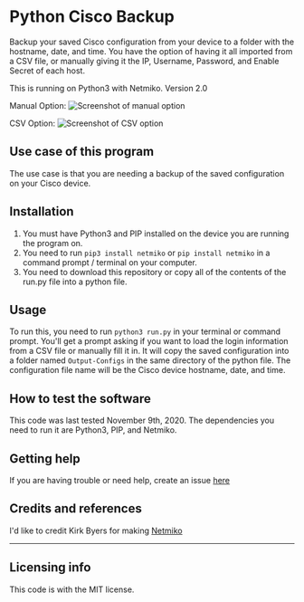 # Python Cisco Backup

Backup your saved Cisco configuration from your device to a folder with the hostname, date, and time. You have the option of having it all imported from a CSV file, or manually giving it the IP, Username, Password, and Enable Secret of each host.

This is running on Python3 with Netmiko.
Version 2.0



Manual Option:
![Screenshot of manual option](https://i.imgur.com/7SyRGe6.png)


CSV Option:
![Screenshot of CSV option](https://i.imgur.com/NOuNLoB.png)


## Use case of this program

The use case is that you are needing a backup of the saved configuration on your Cisco device.

## Installation

1. You must have Python3 and PIP installed on the device you are running the program on.
2. You need to run `pip3 install netmiko` or `pip install netmiko` in a command prompt / terminal on your computer.
3. You need to download this repository or copy all of the contents of the run.py file into a python file.

## Usage

To run this, you need to run `python3 run.py` in your terminal or command prompt. You'll get a prompt asking if you want to load the login information from a CSV file
or manually fill it in.
It will copy the saved configuration into a folder named `Output-Configs` in the same directory of the python file. The configuration file name will be the Cisco device hostname, date, and time.

## How to test the software

This code was last tested November 9th, 2020. The dependencies you need to run it are Python3, PIP, and Netmiko.

## Getting help

If you are having trouble or need help, create an issue [here](https://github.com/alexmunoz905/Python-Cisco-Backup/issues)

## Credits and references

I'd like to credit Kirk Byers for making [Netmiko](https://github.com/ktbyers/netmiko)

----

## Licensing info

This code is with the MIT license.
